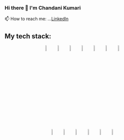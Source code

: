 ### Hi there 👋 I'm Chandani Kumari

<!--
**chandni112000/chandni112000** is a ✨ _special_ ✨ repository because its `README.md` (this file) appears on your GitHub profile.

Here are some ideas to get you started:

- 🔭 I’m currently working on ...
- 🌱 I’m currently learning ...AI
- 👯 I’m looking to collaborate on ...
- 🤔 I’m looking for help with ...
- 💬 Ask me about ...anything
- 📫 How to reach me: ...[LinkedIn](https://www.linkedin.com/in/chandani-kumari-728a15190/)
- 😄 Pronouns: ...
- ⚡ Fun fact: ...
-->
📫 How to reach me: ...[LinkedIn](https://www.linkedin.com/in/chandani-kumari-728a15190/)
## My tech stack:

<p align="center">
<code><img width="7%" src="https://github.com/yurijserrano/Github-Profile-Readme-Logos/blob/master/programming%20languages/c%2B%2B.svg"></code>
<code><img width="7%" src="https://github.com/yurijserrano/Github-Profile-Readme-Logos/blob/master/programming%20languages/python.svg"></code>
<code><img width="7%" src="https://github.com/yurijserrano/Github-Profile-Readme-Logos/blob/master/others/html.svg"></code>
<code><img width="7%" src="https://github.com/yurijserrano/Github-Profile-Readme-Logos/blob/master/others/css.svg"></code>
<code><img width="7%" src="https://github.com/yurijserrano/Github-Profile-Readme-Logos/blob/master/databases/mysql.svg"></code>
<code><img width="7%" src="https://github.com/yurijserrano/Github-Profile-Readme-Logos/blob/master/databases/postgresql.svg"></code>
<code><img width="7%" src="https://github.com/yurijserrano/Github-Profile-Readme-Logos/blob/master/frameworks/android.svg"></code>
<br>
<code><img width="7%" src="https://github.com/yurijserrano/Github-Profile-Readme-Logos/blob/master/frameworks/boostrap.svg"></code>
<code><img width="7%" src="https://github.com/yurijserrano/Github-Profile-Readme-Logos/blob/master/frameworks/flask.svg"></code>
<code><img width="7%" src="https://github.com/yurijserrano/Github-Profile-Readme-Logos/blob/master/ides/android-studio.svg"></code>
<code><img width="7%" src="https://github.com/yurijserrano/Github-Profile-Readme-Logos/blob/master/others/git.svg"></code>
<code><img width="7%" src="https://github.com/yurijserrano/Github-Profile-Readme-Logos/blob/master/text%20editors/sublime.svg"></code>
<code><img width="7%" src="https://github.com/yurijserrano/Github-Profile-Readme-Logos/blob/master/text%20editors/vscode.svg"></code>

</p>
